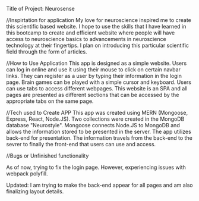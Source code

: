 Title of Project: Neurosense

//Inspirtation for application
My love for neuroscience inspired me to create this scientific based website. I hope to use the skills that I have learned in this bootcamp to create and efficient website where people will have access to neuroscience basics to advancements in neuroscience technology at their fingertips. I plan on introducing this particular scientific field through the form of articles.

//How to Use Application
This app is designed as a simple website. Users can log in online and use it using their mouse to click on certain navbar links. They can register as a user by typing their information in the login page. Brain games can be played with a simple cursor and keyboard. Users can use tabs to access different webpages. This website is an SPA and all pages are presented as different sections that can be accessed by the appropriate tabs on the same page. 

//Tech used to Create APP
This app was created using MERN (Mongoose, Express, React, Node.JS). Two collections were created in the MongoDB database "Neurostyle". Mongoose connects Node.JS to MongoDB and allows the information stored to be presented in the server. The app utilizes back-end for presentation. The information travels from the back-end to the sevrer to finally the front-end that users can use and access.

//Bugs or Unfinished functionality 

As of now, trying to fix the login page. However, experiencing issues with webpack polyfill. 


Updated: I am trying to make the back-end appear for all pages and am also finalizing layout details.

